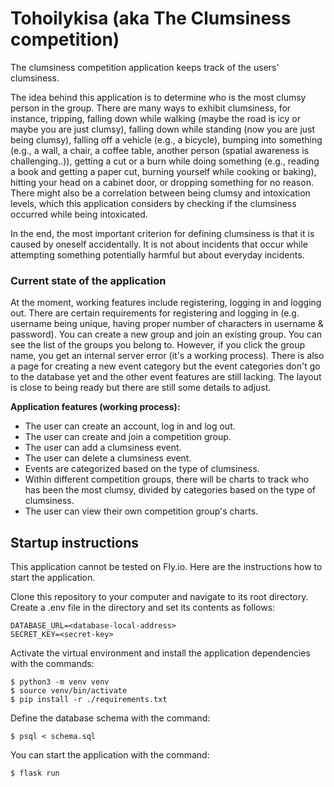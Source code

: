 # Tohoilykisa (aka The Clumsiness competition)

The clumsiness competition application keeps track of the users' clumsiness.

The idea behind this application is to determine who is the most clumsy person in the group. There are many ways to exhibit clumsiness, for instance, tripping, falling down while walking (maybe the road is icy or maybe you are just clumsy), falling down while standing (now you are just being clumsy), falling off a vehicle (e.g., a bicycle), bumping into something (e.g., a wall, a chair, a coffee table, another person (spatial awareness is challenging..)), getting a cut or a burn while doing something (e.g., reading a book and getting a paper cut, burning yourself while cooking or baking), hitting your head on a cabinet door, or dropping something for no reason. There might also be a correlation between being clumsy and intoxication levels, which this application considers by checking if the clumsiness occurred while being intoxicated.

In the end, the most important criterion for defining clumsiness is that it is caused by oneself accidentally. It is not about incidents that occur while attempting something potentially harmful but about everyday incidents.

### Current state of the application

At the moment, working features include registering, logging in and logging out. There are certain requirements for registering and logging in (e.g. username being unique, having proper number of characters in username & password). You can create a new group and join an existing group. You can see the list of the groups you belong to. However, if you click the group name, you get an internal server error (it's a working process). There is also a page for creating a new event category but the event categories don't go to the database yet and the other event features are still lacking. The layout is close to being ready but there are still some details to adjust. 

<b>Application features (working process):</b>
- The user can create an account, log in and log out.
- The user can create and join a competition group.
- The user can add a clumsiness event.
- The user can delete a clumsiness event.
- Events are categorized based on the type of clumsiness.
- Within different competition groups, there will be charts to track who has been the most clumsy, divided by categories based on the type of clumsiness.
- The user can view their own competition group's charts.

## Startup instructions

This application cannot be tested on Fly.io. Here are the instructions how to start the application.

Clone this repository to your computer and navigate to its root directory. Create a .env file in the directory and set its contents as follows:
```
DATABASE_URL=<database-local-address>
SECRET_KEY=<secret-key>
```
Activate the virtual environment and install the application dependencies with the commands:
```
$ python3 -m venv venv
$ source venv/bin/activate
$ pip install -r ./requirements.txt
```
Define the database schema with the command:
```
$ psql < schema.sql
```
You can start the application with the command:
```
$ flask run
``` 